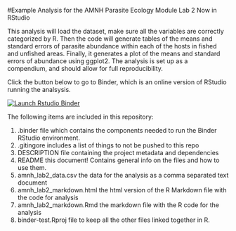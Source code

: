 
#Example Analysis for the AMNH Parasite Ecology Module Lab 2
Now in RStudio

This analysis will load the dataset, make sure all the variables are correctly categorized by R. Then the code will generate tables of the means and standard errors of parasite abundance within each of the hosts in fished and unfished areas. Finally, it generates a plot of the means and standard errors of abundance using ggplot2. The analysis is set up as a compendium, and should allow for full reproducibility.  

Click the button below to go to Binder, which is an online version of RStudio running the analsysis. 

  <!-- badges: start -->
  [![Launch Rstudio Binder](http://mybinder.org/badge_logo.svg)](https://mybinder.org/v2/gh/wood-lab/amnh_lab2_final/master?urlpath=rstudio)
  <!-- badges: end -->

The following items are included in this repository:
1. .binder file which contains the components needed to run the Binder RStudio environment.
2. .gitingore includes a list of things to not be pushed to this repo
3. DESCRIPTION file containing the project metadata and dependencies
4. README this document! Contains general info on the files and how to use them.
5. amnh_lab2_data.csv the data for the analysis as a comma separated text document
6. amnh_lab2_markdown.html the html version of the R Markdown file with the code for analysis
7. amnh_lab2_markdown.Rmd the markdown file with the R code for the analysis
8. binder-test.Rproj file to keep all the other files linked together in R. 